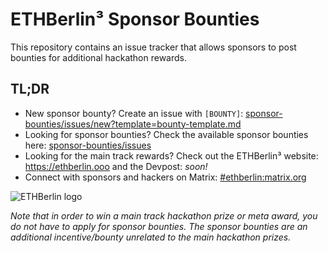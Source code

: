 # ETHBerlin³ Sponsor Bounties

This repository contains an issue tracker that allows sponsors to post bounties for additional hackathon rewards.

## TL;DR

-   New sponsor bounty? Create an issue with `[BOUNTY]`: [sponsor-bounties/issues/new?template=bounty-template.md](https://github.com/ethb3rlin/sponsor-bounties/issues/new?assignees=&labels=sponsor-bounty&template=bounty-template.md&title=%5BBOUNTY%5D+Project+-+Task)
-   Looking for sponsor bounties? Check the available sponsor bounties here: [sponsor-bounties/issues](https://github.com/ethb3rlin/sponsor-bounties/issues)
-   Looking for the main track rewards? Check out the ETHBerlin³ website: <https://ethberlin.ooo> and the Devpost: _soon!_
-   Connect with sponsors and hackers on Matrix: [#ethberlin:matrix.org](https://matrix.to/#/#ethberlin:matrix.org)

![ETHBerlin logo](https://ethberlin.ooo/card.png)

_Note that in order to win a main track hackathon prize or meta award, you do not have to apply for sponsor bounties. The sponsor bounties are an additional incentive/bounty unrelated to the main hackathon prizes._
